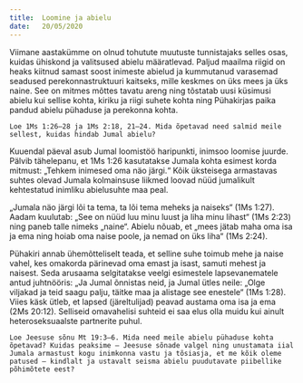 ```yaml
---
title:  Loomine ja abielu
date:   20/05/2020
---
```


Viimane aastakümme on olnud tohutute muutuste tunnistajaks selles osas, kuidas ühiskond ja valitsused abielu määratlevad. Paljud maailma riigid on heaks kiitnud samast soost inimeste abielud ja kummutanud varasemad seadused perekonnastruktuuri kaitseks, mille keskmes on üks mees ja üks naine. See on mitmes mõttes tavatu areng ning tõstatab uusi küsimusi abielu kui sellise kohta, kiriku ja riigi suhete kohta ning Pühakirjas paika pandud abielu pühaduse ja perekonna kohta.

`Loe 1Ms 1:26–28 ja 1Ms 2:18, 21–24. Mida õpetavad need salmid meile sellest, kuidas hindab Jumal abielu?`

Kuuendal päeval asub Jumal loomistöö haripunkti, inimsoo loomise juurde. Pälvib tähelepanu, et 1Ms 1:26 kasutatakse Jumala kohta esimest korda mitmust: „Tehkem inimesed oma näo järgi.“ Kõik üksteisega armastavas suhtes olevad Jumala kolmainsuse liikmed loovad nüüd jumalikult kehtestatud inimliku abielusuhte maa peal.

„Jumala näo järgi lõi ta tema, ta lõi tema meheks ja naiseks“ (1Ms 1:27). Aadam kuulutab: „See on nüüd luu minu luust ja liha minu lihast“ (1Ms 2:23) ning paneb talle nimeks „naine“. Abielu nõuab, et „mees jätab maha oma isa ja ema ning hoiab oma naise poole, ja nemad on üks liha“ (1Ms 2:24).

Pühakiri annab ühemõtteliselt teada, et selline suhe toimub mehe ja naise vahel, kes omakorda pärinevad oma emast ja isast, samuti mehest ja naisest. Seda arusaama selgitatakse veelgi esimestele lapsevanematele antud juhtnööris: „Ja Jumal õnnistas neid, ja Jumal ütles neile: „Olge viljakad ja teid saagu palju, täitke maa ja alistage see enestele“ (1Ms 1:28). Viies käsk ütleb, et lapsed (järeltulijad) peavad austama oma isa ja ema (2Ms 20:12). Selliseid omavahelisi suhteid ei saa elus olla muidu kui ainult heteroseksuaalste partnerite puhul.

`Loe Jeesuse sõnu Mt 19:3–6. Mida need meile abielu pühaduse kohta õpetavad? Kuidas peaksime – Jeesuse sõnade valgel ning unustamata iial Jumala armastust kogu inimkonna vastu ja tõsiasja, et me kõik oleme patused – kindlalt ja ustavalt seisma abielu puudutavate piibellike põhimõtete eest?`
